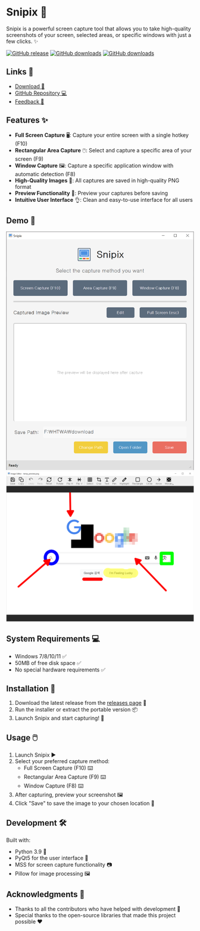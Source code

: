 # Snipix 📸

Snipix is a powerful screen capture tool that allows you to take high-quality screenshots of your screen, selected areas, or specific windows with just a few clicks. ✨

[![GitHub release](https://img.shields.io/github/release/htpaak/Snipix.svg?logo=github)](https://github.com/htpaak/Snipix/releases/latest)
[![GitHub downloads](https://img.shields.io/github/downloads/htpaak/Snipix/latest/total.svg?logo=github)](https://github.com/htpaak/Snipix/releases/latest)
[![GitHub downloads](https://img.shields.io/github/downloads/htpaak/Snipix/total.svg?logo=github)](https://github.com/htpaak/Snipix/releases)

## Links 🔗

- [Download 💾](https://github.com/htpaak/Snipix/releases/latest)
- [GitHub Repository 💻](https://github.com/htpaak/Snipix)
- [Feedback 💬](https://github.com/htpaak/Snipix/discussions)

## Features ✨

- **Full Screen Capture** 🖥️: Capture your entire screen with a single hotkey (F10)
- **Rectangular Area Capture** 🖱️: Select and capture a specific area of your screen (F9)
- **Window Capture** 🖼️: Capture a specific application window with automatic detection (F8)
- **High-Quality Images** 💎: All captures are saved in high-quality PNG format
- **Preview Functionality** 👀: Preview your captures before saving
- **Intuitive User Interface** 👌: Clean and easy-to-use interface for all users

## Demo 📸

![Demo - Snipix Interface](assets/Demo_1.png)
![Demo - Image Editor](assets/Demo_2.png)

## System Requirements 💻

- Windows 7/8/10/11 ✅
- 50MB of free disk space ✅
- No special hardware requirements ✅

## Installation 🚀

1. Download the latest release from the [releases page](https://github.com/htpaak/Snipix/releases/latest) 🔽
2. Run the installer or extract the portable version 📦
3. Launch Snipix and start capturing! 🎉

## Usage 🖱️

1. Launch Snipix ▶️
2. Select your preferred capture method:
   - Full Screen Capture (F10) ⌨️
   - Rectangular Area Capture (F9) ⌨️
   - Window Capture (F8) ⌨️
3. After capturing, preview your screenshot 🖼️
4. Click "Save" to save the image to your chosen location 💾

## Development 🛠️

Built with:
- Python 3.9 🐍
- PyQt5 for the user interface 🎨
- MSS for screen capture functionality 📷
- Pillow for image processing 🖼️

## Acknowledgments 🙏

- Thanks to all the contributors who have helped with development 🙌
- Special thanks to the open-source libraries that made this project possible ❤️
